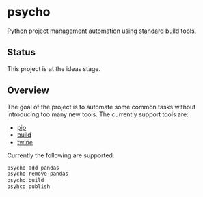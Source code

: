 # psycho

Python project management automation using standard build tools.

## Status

This project is at the ideas stage.

## Overview

The goal of the project is to automate some common tasks without introducing
too many new tools. The currently support tools are:

* [pip](https://pypi.org/project/pip/)
* [build](https://pypi.org/project/build/)
* [twine](https://pypi.org/project/twine/)

Currently the following are supported.

```bash
psycho add pandas
psycho remove pandas
psycho build
psyhco publish
```

